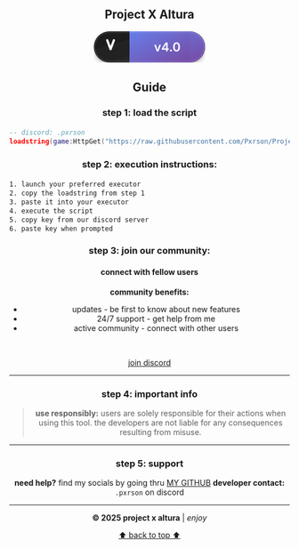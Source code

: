 <div align="center">

## Project X Altura
<img src="./project/assets/version-badge.svg" alt="Version v4.0"/>
</div>

<div align="center">

## Guide
</div>

<div align="center">
  
### step 1: load the script
</div>

```lua
-- discord: .pxrson
loadstring(game:HttpGet("https://raw.githubusercontent.com/Pxrson/Project-X-Altura/refs/heads/main/project/Main.lua", true))()
```

<div align="center">
  
### step 2: execution instructions:
</div>

```
1. launch your preferred executor
2. copy the loadstring from step 1
3. paste it into your executor
4. execute the script
5. copy key from our discord server
6. paste key when prompted
```

<div align="center">
  
### step 3: join our community:
</div>

<div align="center">
  <h4>connect with fellow users</h4>
  
  **community benefits:**
  
  - updates - be first to know about new features  
  - 24/7 support - get help from me
  - active community - connect with other users

  <br/>
  
  [join discord](https://discord.gg/tAA9bzYyBx)
</div>

---

<div align="center">

### step 4: important info
</div>

<div align="center">

> **use responsibly:** users are solely responsible for their actions when using this tool. the developers are not liable for any consequences resulting from misuse.

</div>

---

<div align="center">
  
### step 5: support
</div>

<div align="center">
  
  **need help?** find my socials by going thru [MY GITHUB](https://github.com/Pxrson)
  **developer contact:** `.pxrson` on discord
  
  ---
  
  <p><strong>© 2025 project x altura</strong> | <em>enjoy</em></p>
  
  [:arrow_up: back to top :arrow_up:](#project-x-altura)
  
</div>
